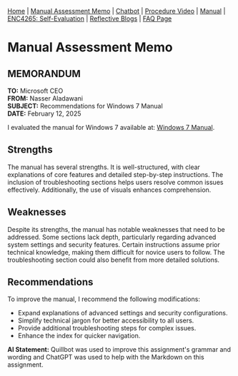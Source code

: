 [Home](index.md) | [Manual Assessment Memo](manual_assessment_memo.md) | [Chatbot](chatbot.md) | [Procedure Video](procedure_video.md) | [Manual](manual.md) | [ENC4265: Self-Evaluation](self_evaluation.md) | [Reflective Blogs](reflective_blogs.md) | [FAQ Page](FAQ_Page.md) 


# Manual Assessment Memo

## MEMORANDUM

**TO:** Microsoft CEO  
**FROM:** Nasser Aladawani  
**SUBJECT:** Recommendations for Windows 7 Manual  
**DATE:** February 12, 2025  

I evaluated the manual for Windows 7 available at: [Windows 7 Manual](https://www.manua.ls/microsoft/windows-7/manual?p=2).  

## Strengths  
The manual has several strengths. It is well-structured, with clear explanations of core features and detailed step-by-step instructions. The inclusion of troubleshooting sections helps users resolve common issues effectively. Additionally, the use of visuals enhances comprehension.  

## Weaknesses  
Despite its strengths, the manual has notable weaknesses that need to be addressed. Some sections lack depth, particularly regarding advanced system settings and security features. Certain instructions assume prior technical knowledge, making them difficult for novice users to follow. The troubleshooting section could also benefit from more detailed solutions.  

## Recommendations  
To improve the manual, I recommend the following modifications:  

- Expand explanations of advanced settings and security configurations.  
- Simplify technical jargon for better accessibility to all users.  
- Provide additional troubleshooting steps for complex issues.  
- Enhance the index for quicker navigation.  

**AI Statement:** Quillbot was used to improve this assignment's grammar and wording and ChatGPT was used to help with the Markdown on this assignment.

